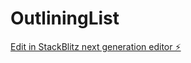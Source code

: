 # OutliningList

[Edit in StackBlitz next generation editor ⚡️](https://stackblitz.com/~/github.com/Alonzo-Muncy/OutliningList)